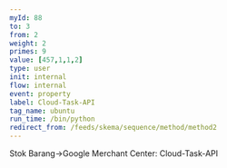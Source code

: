 ```yaml
---
myId: 88
to: 3
from: 2
weight: 2
primes: 9
value: [457,1,1,2]
type: user
init: internal
flow: internal
event: property
label: Cloud-Task-API
tag_name: ubuntu
run_time: /bin/python
redirect_from: /feeds/skema/sequence/method/method2
---
```

Stok Barang->Google Merchant Center: Cloud-Task-API
